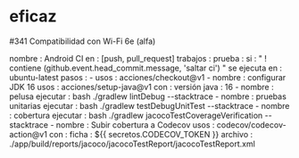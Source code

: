 # eficaz
#341 Compatibilidad con Wi-Fi 6e (alfa)

nombre : Android CI
en : [push, pull_request]
trabajos :
  prueba :
    si : " ! contiene (github.event.head_commit.message, 'saltar ci') "
    se ejecuta en : ubuntu-latest
    pasos :
      - usos : acciones/checkout@v1
      - nombre : configurar JDK 16
        usos : acciones/setup-java@v1
        con :
          versión java : 16
      - nombre : pelusa
        ejecutar : bash ./gradlew lintDebug --stacktrace
      - nombre : pruebas unitarias
        ejecutar : bash ./gradlew testDebugUnitTest --stacktrace
      - nombre : cobertura
        ejecutar : bash ./gradlew jacocoTestCoverageVerification --stacktrace
      - nombre : Subir cobertura a Codecov
        usos : codecov/codecov-action@v1
        con :
          ficha : ${{ secretos.CODECOV_TOKEN }}
          archivo : ./app/build/reports/jacoco/jacocoTestReport/jacocoTestReport.xml
